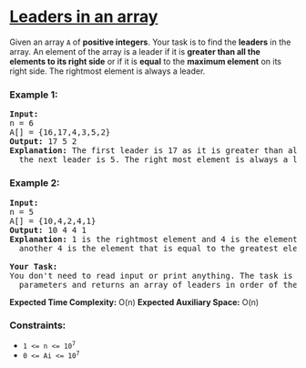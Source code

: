 # [Leaders in an array](https://www.geeksforgeeks.org/problems/leaders-in-an-array-1587115620/1)

Given an array <code>A</code> of <strong>positive integers</strong>. Your task is to find the <strong>leaders</strong> in the array. 
An element of the array is a leader if it is <strong>greater than all the elements to its right side</strong> or if it is <strong>equal</strong> to the <strong>maximum element</strong> on its right side. 
The rightmost element is always a leader. 

### **Example 1:**
<pre>
<strong>Input:</strong>
n = 6
A[] = {16,17,4,3,5,2}
<strong>Output:</strong> 17 5 2
<strong>Explanation:</strong> The first leader is 17 as it is greater than all the elements to its right.  Similarly, 
  the next leader is 5. The right most element is always a leader so it is also included.
</pre>
### **Example 2:**
<pre>
<strong>Input:</strong>
n = 5
A[] = {10,4,2,4,1}
<strong>Output:</strong> 10 4 4 1
<strong>Explanation:</strong> 1 is the rightmost element and 4 is the element which is greater than all the elements to its right. Similarly 
  another 4 is the element that is equal to the greatest element to its right and 10 is the greatest element in the whole array.

<strong>Your Task:</strong>
You don't need to read input or print anything. The task is to complete the function leader() which takes array A and n as input 
  parameters and returns an array of leaders in order of their appearance.
</pre>
<strong>Expected Time Complexity:</strong> O(n)
<strong>Expected Auxiliary Space:</strong> O(n)

### **Constraints:**
- <code>1 <= n <= 10<sup>7</sup></code>
- <code>0 <= Ai <= 10<sup>7</sup></code>

